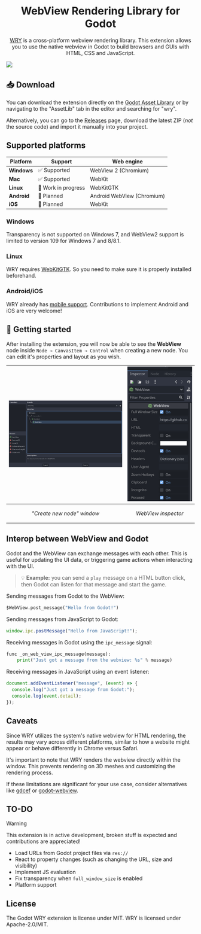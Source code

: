 <h1 align="center">WebView Rendering Library for Godot</h1>

<p align="center">
  <a href="https://github.com/tauri-apps/wry">WRY</a> is a cross-platform webview rendering library. This extension allows you to use the native webview in Godot to build browsers and GUIs with HTML, CSS and JavaScript.
</p>

![](assets/screenshot-7.png)

## 📥 Download

You can download the extension directly on the [Godot Asset Library](https://godotengine.org/asset-library/asset/3426) or by navigating to the "AssetLib" tab in the editor and searching for "wry".

Alternatively, you can go to the [Releases](https://github.com/doceazedo/godot_wry/releases) page, download the latest ZIP (_not_ the source code) and import it manually into your project.

## Supported platforms

| Platform    | Support             | Web engine                 |
| ----------- | ------------------- | -------------------------- |
| **Windows** | ✅ Supported        | WebView 2 (Chromium)       |
| **Mac**     | ✅ Supported        | WebKit                     |
| **Linux**   | 🔄 Work in progress | WebKitGTK                  |
| **Android** | 🚧 Planned          | Android WebView (Chromium) |
| **iOS**     | 🚧 Planned          | WebKit                     |

### Windows

Transparency is not supported on Windows 7, and WebView2 support is limited to version 109 for Windows 7 and 8/8.1.

### Linux

WRY requires [WebKitGTK](https://webkitgtk.org). So you need to make sure it is properly installed beforehand.

### Android/iOS

WRY already has [mobile support](https://github.com/tauri-apps/wry?tab=readme-ov-file#android--ios). Contributions to implement Android and iOS are very welcome!

## 🧰 Getting started

After installing the extension, you will now be able to see the **WebView** node inside `Node → CanvasItem → Control` when creating a new node. You can edit it's properties and layout as you wish.

| ![](assets/create-new-node.png)                       | ![](assets/inspector.png)                      |
| ----------------------------------------------------- | ---------------------------------------------- |
| <p align="center"><i>"Create new node" window</i></p> | <p align="center"><i>WebView inspector</i></p> |

## Interop between WebView and Godot

Godot and the WebView can exchange messages with each other. This is useful for updating the UI data, or triggering game actions when interacting with the UI.

> 💡 **Example:** you can send a `play` message on a HTML button click, then Godot can listen for that message and start the game.

Sending messages from Godot to the WebView:

```py
$WebView.post_message("Hello from Godot!")
```

Sending messages from JavaScript to Godot:

```js
window.ipc.postMessage("Hello from JavaScript!");
```

Receiving messages in Godot using the `ipc_message` signal:

```py
func _on_web_view_ipc_message(message):
	print("Just got a message from the webview: %s" % message)
```

Receiving messages in JavaScript using an event listener:

```js
document.addEventListener("message", (event) => {
  console.log("Just got a message from Godot:");
  console.log(event.detail);
});
```

## Caveats

Since WRY utilizes the system's native webview for HTML rendering, the results may vary across different platforms, similar to how a website might appear or behave differently in Chrome versus Safari.

It's important to note that WRY renders the webview directly within the window. This prevents rendering on 3D meshes and customizing the rendering process.

If these limitations are significant for your use case, consider alternatives like [gdcef](https://github.com/Lecrapouille/gdcef) or [godot-webview](https://godotwebview.com/).

## TO-DO

> [!WARNING]  
> This extension is in active development, broken stuff is expected and contributions are appreciated!

- Load URLs from Godot project files via `res://`
- React to property changes (such as changing the URL, size and visibility)
- Implement JS evaluation
- Fix transparency when `full_window_size` is enabled
- Platform support

## License

The Godot WRY extension is license under MIT. WRY is licensed under Apache-2.0/MIT.
